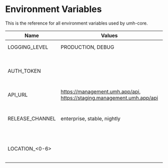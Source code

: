 # Environment Variables

This is the reference for all environment variables used by umh-core.

| Name             | Values                                                                 | Description                                          |
| ---------------- | ---------------------------------------------------------------------- | ---------------------------------------------------- |
| LOGGING\_LEVEL   | PRODUCTION, DEBUG                                                      | Increases log verbosity                              |
| AUTH\_TOKEN      |                                                                        | Sets or updates the auth token inside the config     |
| API\_URL         | https://management.umh.app/api, https://staging.management.umh.app/api | API endpoint to use.                                 |
| RELEASE\_CHANNEL | enterprise, stable, nightly                                            | Sets or updated the releaseChannel inside the config |
| LOCATION\_<0-6>  |                                                                        | Sets or updated the location inside the config       |

